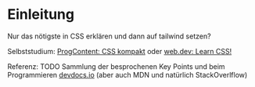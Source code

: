 # Einleitung

Nur das nötigste in CSS erklären und dann auf tailwind setzen?

Selbststudium: [ProgContent: CSS kompakt](https://progcontent.com/css-kompakt) oder [web.dev: Learn CSS!](https://web.dev/learn/css/)

Referenz: TODO Sammlung der besprochenen Key Points und beim Programmieren [devdocs.io](https://devdocs.io/) (aber auch MDN und natürlich StackOverlflow)

